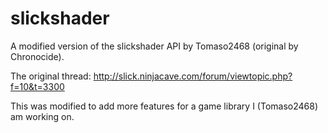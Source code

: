 # slickshader
A modified version of the slickshader API by Tomaso2468 (original by Chronocide).

The original thread: http://slick.ninjacave.com/forum/viewtopic.php?f=10&t=3300

This was modified to add more features for a game library I (Tomaso2468) am working on.
